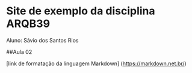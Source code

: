 # Site de exemplo da disciplina ARQB39

Aluno: Sávio dos Santos Rios

##Aula 02

[link de formatação da linguagem Markdown] (https://markdown.net.br/)
